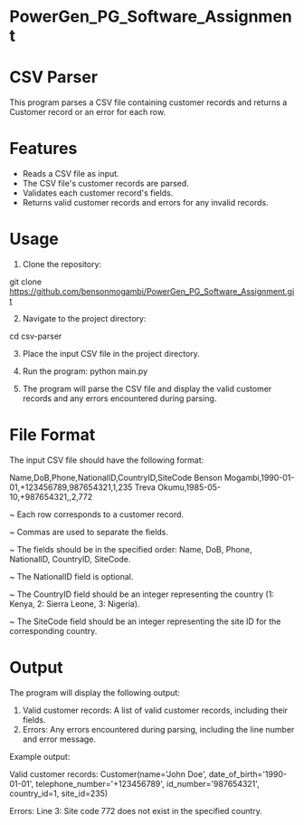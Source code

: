 # PowerGen_PG_Software_Assignment

# CSV Parser
This program parses a CSV file containing customer records and returns a Customer record or an error for each row.

# Features
- Reads a CSV file as input.
- The CSV file's customer records are parsed.
- Validates each customer record's fields.
- Returns valid customer records and errors for any invalid records.

# Usage
1. Clone the repository:

git clone
https://github.com/bensonmogambi/PowerGen_PG_Software_Assignment.git

2. Navigate to the project directory:

cd csv-parser

3. Place the input CSV file in the project directory.

4. Run the program:
python main.py

5. The program will parse the CSV file and display the valid customer records and any errors encountered during parsing.

# File Format

The input CSV file should have the following format:

Name,DoB,Phone,NationalID,CountryID,SiteCode
Benson Mogambi,1990-01-01,+123456789,987654321,1,235
Treva Okumu,1985-05-10,+987654321,,2,772

~ Each row corresponds to a customer record.

~ Commas are used to separate the fields.

~ The fields should be in the specified order: Name, DoB, Phone, NationalID, CountryID, SiteCode.

~ The NationalID field is optional.

~ The CountryID field should be an integer representing the country (1: Kenya, 2: Sierra Leone, 3: Nigeria).

~ The SiteCode field should be an integer representing the site ID for the corresponding country.


# Output

The program will display the following output:

1. Valid customer records: A list of valid customer records, including their fields.
2. Errors: Any errors encountered during parsing, including the line number and error message.

Example output:

Valid customer records:
Customer(name='John Doe', date_of_birth='1990-01-01', telephone_number='+123456789', id_number='987654321', country_id=1, site_id=235)

Errors:
Line 3: Site code 772 does not exist in the specified country.


